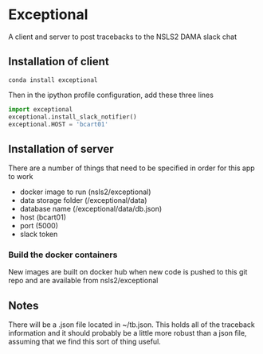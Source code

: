 # Exceptional

A client and server to post tracebacks to the NSLS2 DAMA slack chat

## Installation of client

```
conda install exceptional
```

Then in the ipython profile configuration, add these three lines

```python
import exceptional
exceptional.install_slack_notifier()
exceptional.HOST = 'bcart01'
```

## Installation of server

There are a number of things that need to be specified in order for this
app to work

- docker image to run (nsls2/exceptional)
- data storage folder (/exceptional/data)
- database name (/exceptional/data/db.json)
- host (bcart01)
- port (5000)
- slack token

### Build the docker containers
New images are built on docker hub when new code is pushed to this git repo
and are available from nsls2/exceptional

## Notes

There will be a .json file located in ~/tb.json. This holds all of the
traceback information and it should probably be a little more robust than a
json file, assuming that we find this sort of thing useful.
